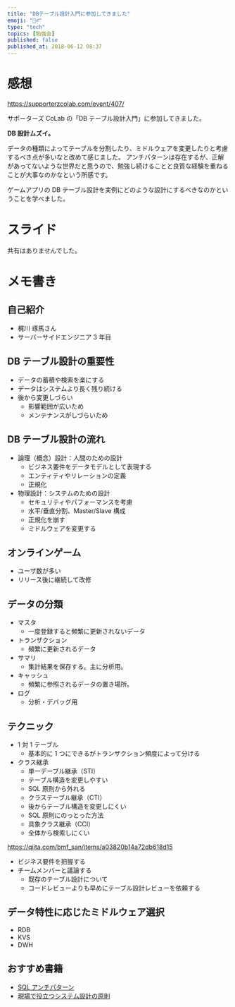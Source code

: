 ```yaml
---
title: "DBテーブル設計入門に参加してきました"
emoji: "🏃‍♂️"
type: "tech"
topics: [勉強会]
published: false
published_at: 2018-06-12 08:37
---
```


# 感想

https://supporterzcolab.com/event/407/

サポーターズ CoLab の「DB テーブル設計入門」に参加してきました。

**DB 設計ムズイ。**

データの種類によってテーブルを分割したり、ミドルウェアを変更したりと考慮するべき点が多いなと改めて感じました。
アンチパターンは存在するが、正解があってないような世界だと思うので、勉強し続けることと良質な経験を重ねることが大事なのかなという所感です。

ゲームアプリの DB テーブル設計を実例にどのような設計にするべきなのかということを学べました。

# スライド

共有はありませんでした。

# メモ書き

## 自己紹介

- 梶川 琢馬さん
- サーバーサイドエンジニア 3 年目

## DB テーブル設計の重要性

- データの蓄積や検索を楽にする
- データはシステムより長く残り続ける
- 後から変更しづらい
  - 影響範囲が広いため
  - メンテナンスがしづらいため

## DB テーブル設計の流れ

- 論理（概念）設計：人間のための設計
  - ビジネス要件をデータモデルとして表現する
  - エンティティやリレーションの定義
  - 正規化
- 物理設計：システムのための設計
  - セキュリティやパフォーマンスを考慮
  - 水平/垂直分割、Master/Slave 構成
  - 正規化を崩す
  - ミドルウェアを変更する

## オンラインゲーム

- ユーザ数が多い
- リリース後に継続して改修

## データの分類

- マスタ
  - 一度登録すると頻繁に更新されないデータ
- トランザクション
  - 頻繁に更新されるデータ
- サマリ
  - 集計結果を保存する。主に分析用。
- キャッシュ
  - 頻繁に参照されるデータの置き場所。
- ログ
  - 分析・デバッグ用

## テクニック

- 1 対 1 テーブル
  - 基本的に 1 つにできるがトランザクション頻度によって分ける
- クラス継承
  - 単一デーブル継承（STI）
  - テーブル構造を変更しやすい
  - SQL 原則から外れる
  - クラステーブル継承（CTI）
  - 後からテーブル構造を変更しにくい
  - SQL 原則にのっとった方法
  - 具象クラス継承（CCI）
  - 全体から検索しにくい

https://qiita.com/bmf_san/items/a03820b14a72db618d15

- ビジネス要件を把握する
- チームメンバーと議論する
  - 既存のテーブル設計について
  - コードレビューよりも早めにテーブル設計レビューを依頼する

## データ特性に応じたミドルウェア選択

- RDB
- KVS
- DWH

## おすすめ書籍

- [SQL アンチパターン](https://amzn.to/3SThSge)
- [現場で役立つシステム設計の原則](https://amzn.to/3STjiXR)
